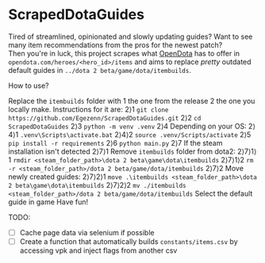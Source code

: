 # ScrapedDotaGuides

Tired of streamlined, opinionated and slowly updating guides? Want to see many item recommendations from the pros for the newest patch?  
Then you're in luck, this project scrapes what [OpenDota](https://www.opendota.com) has to offer in `opendota.com/heroes/<hero_id>/items` and aims to replace *pretty* outdated default guides in `../dota 2 beta/game/dota/itembuilds`.

How to use?

Replace the `itembuilds` folder with
1 the one from the release
2 the one you locally make. Instructions for it are:
2⟩1 `git clone https://github.com/Egezenn/ScrapedDotaGuides.git`
2⟩2 `cd ScrapedDotaGuides`
2⟩3 `python -m venv .venv`
2⟩4 Depending on your OS:
2⟩4⟩1 `.venv\Scripts\activate.bat`
2⟩4⟩2 `source .venv/Scripts/activate`
2⟩5 `pip install -r requirements`
2⟩6 `python main.py`
2⟩7 If the steam installation isn't detected
2⟩7⟩1 Remove `itembuilds` folder from dota2:
2⟩7⟩1⟩1 `rmdir <steam_folder_path>\dota 2 beta\game\dota\itembuilds`
2⟩7⟩1⟩2 `rm -r <steam_folder_path>/dota 2 beta/game/dota/itembuilds`
2⟩7⟩2 Move newly created guides:
2⟩7⟩2⟩1 `move .\itembuilds <steam_folder_path>\dota 2 beta\game\dota\itembuilds`
2⟩7⟩2⟩2 `mv ./itembuilds <steam_folder_path>/dota 2 beta/game/dota/itembuilds`
Select the default guide in game
Have fun!

TODO:

- [ ] Cache page data via selenium if possible
- [ ] Create a function that automatically builds `constants/items.csv` by accessing vpk and inject flags from another csv

